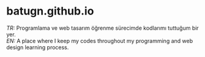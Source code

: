 # batugn.github.io
_TR:_ Programlama ve web tasarım öğrenme sürecimde kodlarımı tuttuğum bir yer. <br>
_EN:_ A place where I keep my codes throughout my programming and web design learning process.
